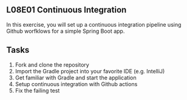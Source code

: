 ## L08E01 Continuous Integration

In this exercise, you will set up a continuous integration pipeline using Github worfklows for a simple Spring Boot app.

## Tasks
1. Fork and clone the repository
2. Import the Gradle project into your favorite IDE (e.g. IntelliJ)
3. Get familiar with Gradle and start the application
4. Setup continuous integration with Github actions
5. Fix the failing test
